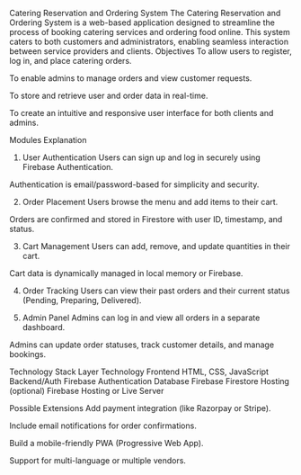 Catering Reservation and Ordering System
The Catering Reservation and Ordering System is a web-based application designed to streamline the process of booking catering services and ordering food online. This system caters to both customers and administrators, enabling seamless interaction between service providers and clients.
Objectives
To allow users to register, log in, and place catering orders.

To enable admins to manage orders and view customer requests.

To store and retrieve user and order data in real-time.

To create an intuitive and responsive user interface for both clients and admins.


Modules Explanation
1. User Authentication
Users can sign up and log in securely using Firebase Authentication.

Authentication is email/password-based for simplicity and security.

2. Order Placement
Users browse the menu and add items to their cart.

Orders are confirmed and stored in Firestore with user ID, timestamp, and status.

3. Cart Management
Users can add, remove, and update quantities in their cart.

Cart data is dynamically managed in local memory or Firebase.

4. Order Tracking
Users can view their past orders and their current status (Pending, Preparing, Delivered).

5. Admin Panel
Admins can log in and view all orders in a separate dashboard.

Admins can update order statuses, track customer details, and manage bookings.


 Technology Stack
Layer	Technology
Frontend	HTML, CSS, JavaScript
Backend/Auth	Firebase Authentication
Database	Firebase Firestore
Hosting (optional)	Firebase Hosting or Live Server


Possible Extensions
Add payment integration (like Razorpay or Stripe).

Include email notifications for order confirmations.

Build a mobile-friendly PWA (Progressive Web App).

Support for multi-language or multiple vendors.

